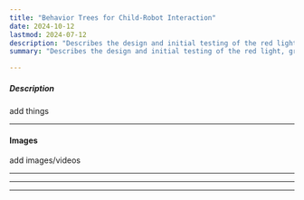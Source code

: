 ```yaml
---
title: "Behavior Trees for Child-Robot Interaction" 
date: 2024-10-12
lastmod: 2024-07-12
description: "Describes the design and initial testing of the red light, green light mode for GoBot." 
summary: "Describes the design and initial testing of the red light, green light mode for GoBot." 

---
```


##### Description
add things

---

#### Images
add images/videos

---

<!-- ##### Download

+ [Paper](paper1.pdf)
+ [Presentation](HRI_2024_LBR_RLGL_deployment.mp4)
+ [Poster](HRI_LBR_RLGL_Poster.pdf) -->

---


---
